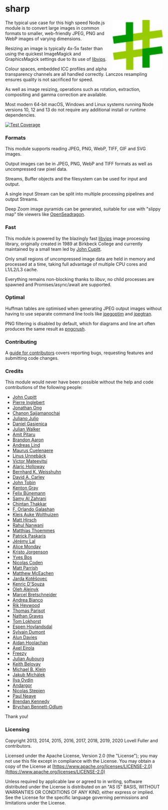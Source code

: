 # sharp

<img src="https://raw.githubusercontent.com/lovell/sharp/master/docs/image/sharp-logo.svg?sanitize=true" width="160" height="160" alt="sharp logo" align="right">

The typical use case for this high speed Node.js module
is to convert large images in common formats to 
smaller, web-friendly JPEG, PNG and WebP images of varying dimensions. 

Resizing an image is typically 4x-5x faster than using the
quickest ImageMagick and GraphicsMagick settings
due to its use of [libvips](https://github.com/libvips/libvips).

Colour spaces, embedded ICC profiles and alpha transparency channels are all handled correctly.
Lanczos resampling ensures quality is not sacrificed for speed.

As well as image resizing, operations such as
rotation, extraction, compositing and gamma correction are available.

Most modern 64-bit macOS, Windows and Linux systems running
Node versions 10, 12 and 13
do not require any additional install or runtime dependencies.

[![Test Coverage](https://coveralls.io/repos/lovell/sharp/badge.png?branch=master)](https://coveralls.io/r/lovell/sharp?branch=master)

### Formats

This module supports reading JPEG, PNG, WebP, TIFF, GIF and SVG images.

Output images can be in JPEG, PNG, WebP and TIFF formats as well as uncompressed raw pixel data.

Streams, Buffer objects and the filesystem can be used for input and output.

A single input Stream can be split into multiple processing pipelines and output Streams.

Deep Zoom image pyramids can be generated,
suitable for use with "slippy map" tile viewers like
[OpenSeadragon](https://github.com/openseadragon/openseadragon).

### Fast

This module is powered by the blazingly fast
[libvips](https://github.com/libvips/libvips) image processing library,
originally created in 1989 at Birkbeck College
and currently maintained by a small team led by
[John Cupitt](https://github.com/jcupitt).

Only small regions of uncompressed image data
are held in memory and processed at a time,
taking full advantage of multiple CPU cores and L1/L2/L3 cache.

Everything remains non-blocking thanks to _libuv_,
no child processes are spawned and Promises/async/await are supported.

### Optimal

Huffman tables are optimised when generating JPEG output images
without having to use separate command line tools like
[jpegoptim](https://github.com/tjko/jpegoptim) and
[jpegtran](http://jpegclub.org/jpegtran/).

PNG filtering is disabled by default,
which for diagrams and line art often produces the same result
as [pngcrush](https://pmt.sourceforge.io/pngcrush/).

### Contributing

A [guide for contributors](https://github.com/lovell/sharp/blob/master/.github/CONTRIBUTING.md)
covers reporting bugs, requesting features and submitting code changes.

### Credits

This module would never have been possible without
the help and code contributions of the following people:
 
* [John Cupitt](https://github.com/jcupitt)
* [Pierre Inglebert](https://github.com/pierreinglebert)
* [Jonathan Ong](https://github.com/jonathanong)
* [Chanon Sajjamanochai](https://github.com/chanon)
* [Juliano Julio](https://github.com/julianojulio)
* [Daniel Gasienica](https://github.com/gasi)
* [Julian Walker](https://github.com/julianwa)
* [Amit Pitaru](https://github.com/apitaru)
* [Brandon Aaron](https://github.com/brandonaaron)
* [Andreas Lind](https://github.com/papandreou)
* [Maurus Cuelenaere](https://github.com/mcuelenaere)
* [Linus Unnebäck](https://github.com/LinusU)
* [Victor Mateevitsi](https://github.com/mvictoras)
* [Alaric Holloway](https://github.com/skedastik)
* [Bernhard K. Weisshuhn](https://github.com/bkw)
* [David A. Carley](https://github.com/dacarley)
* [John Tobin](https://github.com/jtobinisaniceguy)
* [Kenton Gray](https://github.com/kentongray)
* [Felix Bünemann](https://github.com/felixbuenemann)
* [Samy Al Zahrani](https://github.com/salzhrani)
* [Chintan Thakkar](https://github.com/lemnisk8)
* [F. Orlando Galashan](https://github.com/frulo)
* [Kleis Auke Wolthuizen](https://github.com/kleisauke)
* [Matt Hirsch](https://github.com/mhirsch)
* [Rahul Nanwani](https://github.com/rnanwani)
* [Matthias Thoemmes](https://github.com/cmtt)
* [Patrick Paskaris](https://github.com/ppaskaris)
* [Jérémy Lal](https://github.com/kapouer)
* [Alice Monday](https://github.com/alice0meta)
* [Kristo Jorgenson](https://github.com/kristojorg)
* [Yves Bos](https://github.com/YvesBos)
* [Nicolas Coden](https://github.com/ncoden)
* [Matt Parrish](https://github.com/pbomb)
* [Matthew McEachen](https://github.com/mceachen)
* [Jarda Kotěšovec](https://github.com/jardakotesovec)
* [Kenric D'Souza](https://github.com/AzureByte)
* [Oleh Aleinyk](https://github.com/oaleynik)
* [Marcel Bretschneider](https://github.com/3epnm)
* [Andrea Bianco](https://github.com/BiancoA)
* [Rik Heywood](https://github.com/rikh42)
* [Thomas Parisot](https://github.com/oncletom)
* [Nathan Graves](https://github.com/woolite64)
* [Tom Lokhorst](https://github.com/tomlokhorst)
* [Espen Hovlandsdal](https://github.com/rexxars)
* [Sylvain Dumont](https://github.com/sylvaindumont)
* [Alun Davies](https://github.com/alundavies)
* [Aidan Hoolachan](https://github.com/ajhool)
* [Axel Eirola](https://github.com/aeirola)
* [Freezy](https://github.com/freezy)
* [Julian Aubourg](https://github.com/jaubourg)
* [Keith Belovay](https://github.com/fromkeith)
* [Michael B. Klein](https://github.com/mbklein)
* [Jakub Michálek](https://github.com/Goues)
* [Ilya Ovdin](https://github.com/iovdin)
* [Andargor](https://github.com/Andargor)
* [Nicolas Stepien](https://github.com/MayhemYDG)
* [Paul Neave](https://github.com/neave)
* [Brendan Kennedy](https://github.com/rustyguts)
* [Brychan Bennett-Odlum](https://github.com/BrychanOdlum)

Thank you!

### Licensing

Copyright 2013, 2014, 2015, 2016, 2017, 2018, 2019, 2020 Lovell Fuller and contributors.

Licensed under the Apache License, Version 2.0 (the "License");
you may not use this file except in compliance with the License.
You may obtain a copy of the License at
[https://www.apache.org/licenses/LICENSE-2.0](https://www.apache.org/licenses/LICENSE-2.0)

Unless required by applicable law or agreed to in writing, software
distributed under the License is distributed on an "AS IS" BASIS,
WITHOUT WARRANTIES OR CONDITIONS OF ANY KIND, either express or implied.
See the License for the specific language governing permissions and
limitations under the License.
